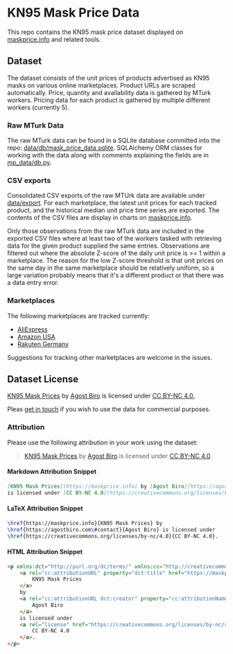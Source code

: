 # KN95 Mask Price Data

This repo contains the KN95 mask price dataset displayed on [maskprice.info](https://maskprice.info) and related tools.

## Dataset

The dataset consists of the unit prices of products advertised as KN95 masks on various online marketplaces. 
Product URLs are scraped automatically. 
Price, quantity and availability data is gathered by MTurk workers.
Pricing data for each product is gathered by multiple different workers (currently 5).

### Raw MTurk Data

The raw MTurk data can be found in a SQLite database committed into the repo: [data/db/mask_price_data.sqlite](data/db/mask_price_data.sqlite).
SQLAlchemy ORM classes for working with the data along with comments explaining the fields are in [mp_data/db.py](mp_data/db.py).

### CSV exports

Consolidated CSV exports of the raw MTUrk data are available under [data/export](data/export).
For each marketplace, the latest unit prices for each tracked product, and the historical median unit price time series are exported.
The contents of the CSV files are display in charts on [maskprice.info](https://maskprice.info).

Only those observations from the raw MTurk data are included in the exported CSV files where at least two of the workers tasked with retrieving data for the given product supplied the same entries.
Observations are filtered out where the absolute Z-score of the daily unit price is >= 1 within a marketplace.
The reason for the low Z-score threshold is that unit prices on the same day in the same marketplace should be relatively uniform, so a large variation probably means that it's a different product or that there was a data entry error.

### Marketplaces

The following marketplaces are tracked currently:

- [AliExpress](https://aliexpress.com)
- [Amazon USA](https://amazon.com)
- [Rakuten Germany](https://rakuten.de)

Suggestions for tracking other marketplaces are welcome in the issues.

## Dataset License

<p xmlns:dct="http://purl.org/dc/terms/" xmlns:cc="http://creativecommons.org/ns#" class="license-text">
    <a rel="cc:attributionURL" property="dct:title" href="https://maskprice.info">KN95 Mask Prices</a> by <a rel="cc:attributionURL dct:creator" property="cc:attributionName" href="https://agostbiro.com#contact">Agost Biro</a> is licensed
    under
    <a rel="license" href="https://creativecommons.org/licenses/by-nc/4.0">
        CC BY-NC 4.0.
    </a>
</p>

Pleas [get in touch](https://agostbiro.com#contact) if you wish to use the data for commercial purposes.

### Attribution

Please use the following attribution in your work using the dataset:

> [KN95 Mask Prices](https://maskprice.info) by [Agost Biro](https://agostbiro.com#contact) is licensed under [CC BY-NC 4.0](https://creativecommons.org/licenses/by-nc/4.0).

#### Markdown Attribution Snippet

```markdown
[KN95 Mask Prices](https://maskprice.info) by [Agost Biro](https://agostbiro.com#contact) 
is licensed under [CC BY-NC 4.0](https://creativecommons.org/licenses/by-nc/4.0).
```

#### LaTeX Attribution Snippet

```latex
\href{https://maskprice.info}{KN95 Mask Prices} by
\href{https://agostbiro.com\#contact}{Agost Biro} is licensed under
\href{https://creativecommons.org/licenses/by-nc/4.0}{CC BY-NC 4.0}.
```

#### HTML Attribution Snippet

```html
<p xmlns:dct="http://purl.org/dc/terms/" xmlns:cc="http://creativecommons.org/ns#" class="license-text">
    <a rel="cc:attributionURL" property="dct:title" href="https://maskprice.info">
        KN95 Mask Prices
    </a> 
    by 
    <a rel="cc:attributionURL dct:creator" property="cc:attributionName" href="https://agostbiro.com#contact">
        Agost Biro
    </a>
    is licensed under
    <a rel="license" href="https://creativecommons.org/licenses/by-nc/4.0">
        CC BY-NC 4.0
    </a>.
</p>
```
